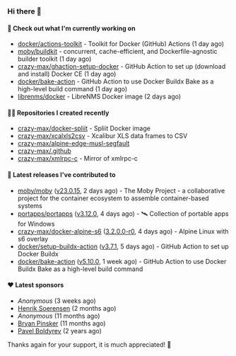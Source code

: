 ### Hi there 👋

#### 👷 Check out what I'm currently working on

- [docker/actions-toolkit](https://github.com/docker/actions-toolkit) - Toolkit for Docker (GitHub) Actions (1 day ago)
- [moby/buildkit](https://github.com/moby/buildkit) - concurrent, cache-efficient, and Dockerfile-agnostic builder toolkit (1 day ago)
- [crazy-max/ghaction-setup-docker](https://github.com/crazy-max/ghaction-setup-docker) - GitHub Action to set up (download and install) Docker CE (1 day ago)
- [docker/bake-action](https://github.com/docker/bake-action) - GitHub Action to use Docker Buildx Bake as a high-level build command (1 day ago)
- [librenms/docker](https://github.com/librenms/docker) - LibreNMS Docker image (2 days ago)

#### 👨‍💻 Repositories I created recently

- [crazy-max/docker-spliit](https://github.com/crazy-max/docker-spliit) - Spliit Docker image
- [crazy-max/xcalxls2csv](https://github.com/crazy-max/xcalxls2csv) - Xcalibur XLS data frames to CSV
- [crazy-max/alpine-edge-musl-segfault](https://github.com/crazy-max/alpine-edge-musl-segfault)
- [crazy-max/.github](https://github.com/crazy-max/.github)
- [crazy-max/xmlrpc-c](https://github.com/crazy-max/xmlrpc-c) - Mirror of xmlrpc-c

#### 🚀 Latest releases I've contributed to

- [moby/moby](https://github.com/moby/moby) ([v23.0.15](https://github.com/moby/moby/releases/tag/v23.0.15), 2 days ago) - The Moby Project - a collaborative project for the container ecosystem to assemble container-based systems
- [portapps/portapps](https://github.com/portapps/portapps) ([v3.12.0](https://github.com/portapps/portapps/releases/tag/v3.12.0), 4 days ago) - 🛰 Collection of portable apps for Windows
- [crazy-max/docker-alpine-s6](https://github.com/crazy-max/docker-alpine-s6) ([3.2.0.0-r0](https://github.com/crazy-max/docker-alpine-s6/releases/tag/3.2.0.0-r0), 4 days ago) - Alpine Linux with s6 overlay
- [docker/setup-buildx-action](https://github.com/docker/setup-buildx-action) ([v3.7.1](https://github.com/docker/setup-buildx-action/releases/tag/v3.7.1), 5 days ago) - GitHub Action to set up Docker Buildx
- [docker/bake-action](https://github.com/docker/bake-action) ([v5.10.0](https://github.com/docker/bake-action/releases/tag/v5.10.0), 1 week ago) - GitHub Action to use Docker Buildx Bake as a high-level build command

#### ❤️ Latest sponsors
- _Anonymous_ (3 weeks ago)
- [Henrik Soerensen](https://github.com/hsoerensen) (2 months ago)
- _Anonymous_ (11 months ago)
- [Bryan Pinsker](https://github.com/BryanPinsker) (11 months ago)
- [Pavel Boldyrev](https://github.com/bpg) (2 years ago)

Thanks again for your support, it is much appreciated! 🙏
